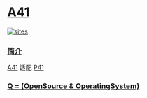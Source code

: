 ﻿# [A41](https://github.com/OS-Q/A41)

[![sites](http://182.61.61.133/link/resources/OSQ.png)](http://www.OS-Q.com)

### [简介](https://github.com/OS-Q/A41/wiki)

[A41](https://github.com/OS-Q/A41) 适配 [P41](https://github.com/OS-Q/P41)

### [Q = (OpenSource & OperatingSystem) ](http://www.OS-Q.com)
